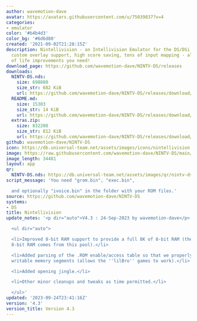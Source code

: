 ```yaml
---
author: wavemotion-dave
avatar: https://avatars.githubusercontent.com/u/75039837?v=4
categories:
- emulator
color: '#b4b4d3'
color_bg: '#6d6d80'
created: '2021-09-02T21:28:15Z'
description: Nintellivision - an Intellivision Emulator for the DS/DSi. High compatibility,
  custom overlay support, high score saving, tons of input mapping - all the quality
  of life improvements you need!
download_page: https://github.com/wavemotion-dave/NINTV-DS/releases
downloads:
  NINTV-DS.nds:
    size: 698880
    size_str: 682 KiB
    url: https://github.com/wavemotion-dave/NINTV-DS/releases/download/4.3/NINTV-DS.nds
  README.md:
    size: 15303
    size_str: 14 KiB
    url: https://github.com/wavemotion-dave/NINTV-DS/releases/download/4.3/README.md
  extras.zip:
    size: 832208
    size_str: 812 KiB
    url: https://github.com/wavemotion-dave/NINTV-DS/releases/download/4.3/extras.zip
github: wavemotion-dave/NINTV-DS
icon: https://db.universal-team.net/assets/images/icons/nintellivision.png
image: https://raw.githubusercontent.com/wavemotion-dave/NINTV-DS/main/arm9/gfx/bgTop.png
image_length: 34481
layout: app
qr:
  NINTV-DS.nds: https://db.universal-team.net/assets/images/qr/nintv-ds-nds.png
script_message: 'You need "grom.bin", "exec.bin",

  and optionally "ivoice.bin" in the folder with your ROM files.'
source: https://github.com/wavemotion-dave/NINTV-DS
systems:
- DS
title: Nintellivision
update_notes: '<p dir="auto">V4.3 : 24-Sep-2023 by wavemotion-dave</p>

  <ul dir="auto">

  <li>Improved 8-bit RAM support to provide a full 8K of 8-bit RAM (the ECS 2K of
  8-bit RAM comes from this pool).</li>

  <li>Added parsing of the .ROM enable/access table so that we properly allow for
  writable memory segments (allows the ''lilBro'' games to work).</li>

  <li>Added opening jingle.</li>

  <li>Other minor cleanups and tweaks as time permitted.</li>

  </ul>'
updated: '2023-09-24T23:41:16Z'
version: '4.3'
version_title: Version 4.3
---
```

